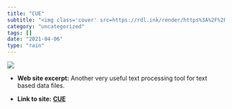 ```yaml
---
title: "CUE"
subtitle: "<img class='cover' src=https://rdl.ink/render/https%3A%2F%2Fcuelang.org>"
category: "uncategorized"
tags: []
date: "2021-04-06"
type: "rain"
---
```

<img class="cover" src=https://rdl.ink/render/https%3A%2F%2Fcuelang.org>



* **Web site excerpt:** Another very useful text processing tool for text based data files.

* **Link to site:** **[CUE](https://cuelang.org)**